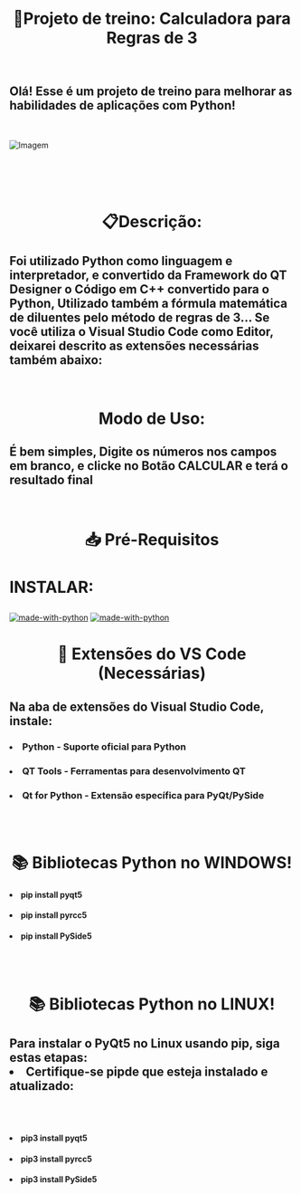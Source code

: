 <div align="center"><br><br>
<h1>🧮Projeto de treino: Calculadora para Regras de 3</h1>
</div>

<div align="left"><br>
<h2>Olá! Esse é um projeto de treino para melhorar as habilidades de aplicações com Python!</h2>
</div>

<div align="left"><br>

![Imagem](https://github.com/user-attachments/assets/2f8ef690-2c40-458b-9711-2099dc521548)
</div>

<div align="center">
  <h1><b><br><br>📋Descrição:</h1></b>
</div>
<div align="left"><h2><p>
Foi utilizado Python como linguagem e interpretador, e convertido da Framework do QT Designer o Código em C++
convertido para o Python, Utilizado também a fórmula matemática de diluentes pelo método de regras de 3... 
Se você utiliza o Visual Studio Code como Editor, deixarei descrito as extensões necessárias também abaixo:</p>
</h2></div>

<div align="center">
<h1><b><br>Modo de Uso:</b></h1>
</div>

<div align="left">
<h2><p>É bem simples, Digite os números nos campos em branco, e clicke no Botão CALCULAR e terá o resultado final</p>
</h2></div>

<div align="center">
<h1><b><br>📥 Pré-Requisitos</b></br></h1>
</div>

<div align="left">
</p><h1><p>INSTALAR:</p></h1>

[![made-with-python](https://img.shields.io/badge/Download%20with-Python-1f425f.svg)](https://www.python.org/)
[![made-with-python](https://img.shields.io/badge/Download%20with-QT%20Designer-1f425f.svg)](https://build-system.fman.io/)
</div>

<div align="center">
<h1><b><p>🔧 Extensões do VS Code (Necessárias)</h1></p>
</div>

<div align="left">
<h2><b><p>Na aba de extensões do Visual Studio Code, instale:</h2></b></p>
</div>

<div align="left">
<h3><li><b>Python - Suporte oficial para Python</b></li></h3>
<h3><li><b>QT Tools - Ferramentas para desenvolvimento QT</b></li></h3>
<h3><li><b>Qt for Python - Extensão específica para PyQt/PySide</b></li></p></h3><br>
</div>

<div align="center">
<br><h1><b>📚 Bibliotecas Python no WINDOWS!</b></h1>
<p></div>

<div align="left">
<h4><li>pip install pyqt5</li></h4>
<h4><li>pip install pyrcc5</li></h4>
<h4><li>pip install PySide5</p></li></h4><br>
</div>

<div align="center">
<br><h1><b>📚 Bibliotecas Python no LINUX!</b></h1>
<p></div>
<div align="left">
<h2>Para instalar o PyQt5 no Linux usando pip, siga estas etapas:<br>
<li>Certifique-se pipde que esteja instalado e atualizado:</li></h2><br><br>
</div>

<div>
<h4><li>pip3 install pyqt5<p></li></h4>
<h4><li>pip3 install pyrcc5<p></li></h4>
<h4><li>pip3 install PySide5</p></li></h4>
</div>
